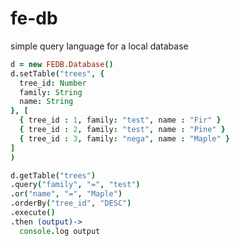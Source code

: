 # fe-db

simple query language for a local database

```coffeescript
d = new FEDB.Database()
d.setTable("trees", {
  tree_id: Number
  family: String
  name: String
}, [
  { tree_id : 1, family: "test", name : "Fir" }
  { tree_id : 2, family: "test", name : "Pine" }
  { tree_id : 3, family: "nega", name : "Maple" }
]
)

d.getTable("trees")
.query("family", "=", "test")
.or("name", "=", "Maple")
.orderBy("tree_id", "DESC")
.execute()
.then (output)->
  console.log output  
```